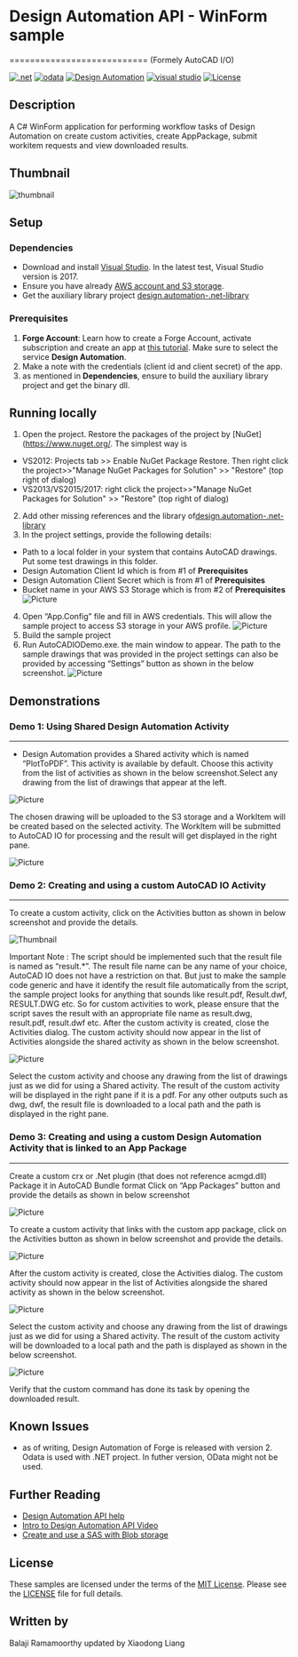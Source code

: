 # Design Automation API - WinForm sample
===========================
(Formely AutoCAD I/O)

[![.net](https://img.shields.io/badge/.net-4.5-green.svg)](http://www.microsoft.com/en-us/download/details.aspx?id=30653)
[![odata](https://img.shields.io/badge/odata-4.0-yellow.svg)](http://www.odata.org/documentation/)
[![Design Automation](https://img.shields.io/badge/Design%20Automation-v2-green.svg)](http://developer.autodesk.com/)
[![visual studio](https://img.shields.io/badge/visual%20studio-2015%2F2017-yellowgreen.svg)](https://www.visualstudio.com/)
[![License](http://img.shields.io/:license-mit-red.svg)](http://opensource.org/licenses/MIT)

## Description
A C# WinForm application for performing workflow tasks of Design Automation on create custom activities, create AppPackage, submit workitem requests and view downloaded results.

## Thumbnail
![thumbnail](/thumbnail.png) 

## Setup

### Dependencies 
* Download and install [Visual Studio](https://visualstudio.microsoft.com/downloads/). In the latest test, Visual Studio version is 2017.
* Ensure you have already [AWS account and S3 storage](https://aws.amazon.com/s3/). 
* Get the auxiliary library project [design.automation-.net-library](https://github.com/Autodesk-Forge/design.automation-.net-library)

### Prerequisites
1. **Forge Account**: Learn how to create a Forge Account, activate subscription and create an app at [this tutorial](http://learnforge.autodesk.io/#/account/). Make sure to select the service **Design Automation**.
2. Make a note with the credentials (client id and client secret) of the app. 
3. as mentioned in **Dependencies**, ensure to build the auxiliary library project and get the binary dll.

## Running locally  

1. Open the project. Restore the packages of the project by [NuGet](https://www.nuget.org/. The simplest way is
  * VS2012: Projects tab >> Enable NuGet Package Restore. Then right click the project>>"Manage NuGet Packages for Solution" >> "Restore" (top right of dialog)
  * VS2013/VS2015/2017:  right click the project>>"Manage NuGet Packages for Solution" >> "Restore" (top right of dialog)
2. Add other missing references and the library of[design.automation-.net-library](https://github.com/Autodesk-Forge/design.automation-.net-library)
3. In the project settings, provide the following details:
 * Path to a local folder in your system that contains AutoCAD drawings. Put some test drawings in this folder.
 * Design Automation Client Id which is from #1 of **Prerequisites**
 * Design Automation Client Secret which is from #1 of **Prerequisites**
 * Bucket name in your AWS S3 Storage which is from #2 of **Prerequisites**
  ![Picture](./assets/1.png)
4. Open “App.Config” file and fill in AWS credentials. This will allow the sample project to access S3 storage in your AWS profile.
  ![Picture](./assets/2.png)
5. Build the sample project
6. Run AutoCADIODemo.exe. the main window to appear. The path to the sample drawings that was provided in the project settings can also be provided by accessing “Settings” button as shown in the below screenshot.
  ![Picture](./assets/3.png)

## Demonstrations

### Demo 1: Using Shared Design Automation Activity
-----------------------------------------------------------------------------------------------------------------------------
 * Design Automation provides a Shared activity which is named “PlotToPDF”. This activity is available by default. Choose this activity from the list of activities as shown in the below screenshot.Select any drawing from the list of drawings that appear at the left. 

  ![Picture](./assets/4.png)

  The chosen drawing will be uploaded to the S3 storage and a WorkItem will be created based on the selected activity.
The WorkItem will be submitted to AutoCAD IO for processing and the result will get displayed in the right pane.
 
 ![Picture](./assets/5.png)
 
### Demo 2: Creating and using a custom AutoCAD IO Activity 
-----------------------------------------------------------------------------------------------------------------------------
   To create a custom activity, click on the Activities button as shown in below screenshot and provide the details.
 
  ![Thumbnail](./assets/6.png)
 
Important Note : The script should be implemented such that the result file is named as “result.*”. 
The result file name can be any name of your choice, AutoCAD IO does not have a restriction on that. 
But just to make the sample code generic and have it identify the result file automatically from the script, 
the sample project looks for anything that sounds like result.pdf, Result.dwf, RESULT.DWG etc. So for custom activities 
to work, please ensure that the script saves the result with an appropriate file name as result.dwg, result.pdf, result.dwf etc.
After the custom activity is created, close the Activities dialog.
The custom activity should now appear in the list of Activities alongside the shared activity as shown in the below screenshot. 

  ![Picture](./assets/7.png)
 
Select the custom activity and choose any drawing from the list of drawings just as we did for using a Shared activity.
The result of the custom activity will be displayed in the right pane if it is a pdf. For any other outputs such as dwg, dwf, 
the result file is downloaded to a local path and the path is displayed in the right pane.

### Demo 3: Creating and using a custom Design Automation Activity that is linked to an App Package 
-----------------------------------------------------------------------------------------------------------------------------

Create a custom crx or .Net plugin (that does not reference acmgd.dll)
Package it in AutoCAD Bundle format
Click on “App Packages” button and provide the details as shown in below screenshot
 
  ![Picture](./assets/8.png)
 
To create a custom activity that links with the custom app package, click on the Activities button as 
shown in below screenshot and provide the details.
 
  ![Picture](./assets/9.png)

After the custom activity is created, close the Activities dialog.
The custom activity should now appear in the list of Activities alongside the shared activity as shown in the below screenshot. 
 
  ![Picture](./assets/10.png)
 
Select the custom activity and choose any drawing from the list of drawings just as we did for using a Shared activity.
The result of the custom activity will be downloaded to a local path and the path is displayed as shown in the below screenshot. 
 
  ![Picture](./assets/11.png)
 
Verify that the custom command has done its task by opening the downloaded result.

## Known Issues
* as of writing, Design Automation of Forge is released with version 2. Odata is used with .NET project. In futher version, OData might not be used. 


## Further Reading 
* [Design Automation API help](https://forge.autodesk.com/en/docs/design-automation/v2/developers_guide/overview/)
* [ Intro to Design Automation API Video](https://www.youtube.com/watch?v=GWsJM344CJE&t=107s)
* [Create and use a SAS with Blob storage](https://docs.microsoft.com/en-us/azure/storage/blobs/storage-dotnet-shared-access-signature-part-2) 

## License

These samples are licensed under the terms of the [MIT License](http://opensource.org/licenses/MIT). Please see the [LICENSE](LICENSE) file for full details.

## Written by 

Balaji Ramamoorthy 
updated by Xiaodong Liang
  